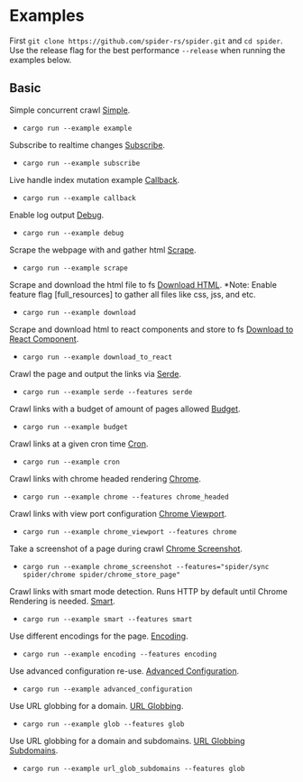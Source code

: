 # Examples

First `git clone https://github.com/spider-rs/spider.git` and `cd spider`. Use the release flag for the best performance `--release` when running the examples below.

## Basic

Simple concurrent crawl [Simple](./example.rs).

- `cargo run --example example`

Subscribe to realtime changes [Subscribe](./subscribe.rs).

- `cargo run --example subscribe`

Live handle index mutation example [Callback](./callback.rs).

- `cargo run --example callback`

Enable log output [Debug](./debug.rs).

- `cargo run --example debug`

Scrape the webpage with and gather html [Scrape](./scrape.rs).

- `cargo run --example scrape`

Scrape and download the html file to fs [Download HTML](./download.rs). \*Note: Enable feature flag [full_resources] to gather all files like css, jss, and etc.

- `cargo run --example download`

Scrape and download html to react components and store to fs [Download to React Component](./download.rs).

- `cargo run --example download_to_react`

Crawl the page and output the links via [Serde](./serde.rs).

- `cargo run --example serde --features serde`

Crawl links with a budget of amount of pages allowed [Budget](./budget.rs).

- `cargo run --example budget`

Crawl links at a given cron time [Cron](./cron.rs).

- `cargo run --example cron`

Crawl links with chrome headed rendering [Chrome](./chrome.rs).

- `cargo run --example chrome --features chrome_headed`

Crawl links with view port configuration [Chrome Viewport](./chrome_viewport.rs).

- `cargo run --example chrome_viewport --features chrome`

Take a screenshot of a page during crawl [Chrome Screenshot](./chrome_screenshot.rs).

- `cargo run --example chrome_screenshot --features="spider/sync spider/chrome spider/chrome_store_page"`

Crawl links with smart mode detection. Runs HTTP by default until Chrome Rendering is needed. [Smart](./smart.rs).

- `cargo run --example smart --features smart`

Use different encodings for the page. [Encoding](./encoding.rs).

- `cargo run --example encoding --features encoding`

Use advanced configuration re-use. [Advanced Configuration](./advanced_configuration.rs).

- `cargo run --example advanced_configuration`

Use URL globbing for a domain. [URL Globbing](./glob.rs).

- `cargo run --example glob --features glob`

Use URL globbing for a domain and subdomains. [URL Globbing Subdomains](./url_glob_subdomains.rs).

- `cargo run --example url_glob_subdomains --features glob`